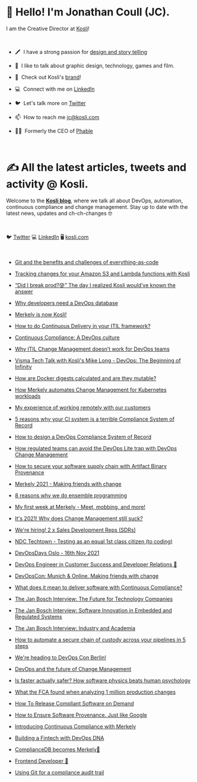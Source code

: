 ### <h1> 👋 Hello! I'm Jonathan Coull (JC). 


I am the Creative Director at [Kosli](https://www.kosli.com/)!
<p>&nbsp;</p>


-   🖍️  I have a strong passion for [design and story telling](https://instagram.com/jon_coull_creative?utm_medium=copy_link)

-   💬  I like to talk about graphic design, technology, games and film. 

-   🙌  Check out Kosli's [brand](https://www.kosli.com/)!

-   💻  Connect with me on [LinkedIn](https://www.linkedin.com/in/jonathancoull/)

-   🐦  Let's talk more on [Twitter](https://twitter.com/jonnycoull)

-   📫  How to reach me <jc@kosli.com>

-   👨‍💻  Formerly the CEO of [Phable](https://www.phable.io/)
   <br />
   

### <h1> ✍️ All the latest articles, tweets and activity @ Kosli. 


Welcome to the **[Kosli blog](https://www.kosli.com/blog/)**, where we talk all about DevOps, automation, continuous compliance and change management. Stay up to date with the latest news, updates and ch-ch-changes :nerd_face:
  <p>&nbsp;</p>


🐦 [Twitter](https://twitter.com/_kosli) 💻 [LinkedIn](https://www.linkedin.com/company/kosli-dev) 🖥️ [kosli.com](https://www.kosli.com/blog/)
<p>&nbsp;</p>

-   [Git and the benefits and challenges of everything-as-code](https://www.kosli.com/blog/git-and-the-benefits-and-challenges-of-everything-as-code-1/)

-   [Tracking changes for your Amazon S3 and Lambda functions with Kosli](https://www.kosli.com/blog/tracking-changes-for-your-amazon-s3-or-lambda-functions-with-kosli/)

-   [“Did I break prod?😰” The day I realized Kosli would’ve known the answer](https://www.kosli.com/blog/did-i-break-prod-the-day-i-realized-kosli-wouldve-known-the-answer/)

-   [Why developers need a DevOps database](https://www.kosli.com/blog/why-developers-need-a-devops-database/)

-   [Merkely is now Kosli!](https://www.kosli.com/blog/merkely-is-now-kosli/)

-   [How to do Continuous Delivery in your ITIL framework?](https://www.kosli.com/blog/how-can-i-do-continuous-delivery-in-my-itil-framework/)

-   [Continuous Compliance: A DevOps culture](https://www.kosli.com/blog/continuous-compliance-a-devops-culture/)

-   [Why ITIL Change Management doesn’t work for DevOps teams](https://www.kosli.com/blog/why-itil-change-management-doesn-t-work-for-devops/)

-   [Visma Tech Talk with Kosli's Mike Long - DevOps: The Beginning of Infinity](https://www.kosli.com/blog/visma-tech-talk-with-kosli-s-mike-long-devops-the-beginning-of-infinity/)

-   [How are Docker digests calculated and are they mutable?](https://www.kosli.com/blog/how-are-docker-digests-calculated-and-are-they-mutable/)   
   
-   [How Merkely automates Change Management for Kubernetes workloads](https://www.kosli.com/blog/how-merkely-automates-change-management-for-kubernetes-workloads/)
   
-   [My experience of working remotely with our customers](https://www.kosli.com/blog/my-experience-of-working-remotely-with-our-customers/)

-   [5 reasons why your CI system is a terrible Compliance System of Record](https://www.kosli.com/blog/5-reasons-why-your-ci-system-is-a-terrible-compliance-system-of-record/)

-   [How to design a DevOps Compliance System of Record](https://www.kosli.com/blog/how-to-design-a-devops-compliance-system-of-record/)

-   [How regulated teams can avoid the DevOps Lite trap with DevOps Change Management](https://www.kosli.com/blog/how-to-avoid-the-devops-lite-trap-with-devops-change-management/)

-   [How to secure your software supply chain with Artifact Binary Provenance](https://www.kosli.com/blog/how-to-secure-your-software-supply-chain-with-artifact-binary-provenance/)

-   [Merkely 2021 - Making friends with change](https://www.kosli.com/blog/merkely-2021-making-friends-with-change/)

-   [8 reasons why we do ensemble programming](https://www.kosli.com/blog/8-reasons-why-we-do-ensemble-programming/)

-   [My first week at Merkely - Meet, mobbing, and more!](https://www.kosli.com/blog/my-first-week-at-merkely/)

-   [It's 2021! Why does Change Management still suck?](https://www.kosli.com/blog/it-s-2021-why-does-change-management-still-suck/)

-   [We're hiring! 2 x Sales Development Reps (SDRs)](https://www.kosli.com/blog/we-re-hiring-2-x-sales-development-reps-sdrs/)

-   [NDC Techtown - Testing as an equal 1st class citizen (to coding)](https://www.kosli.com/blog/testing-as-an-equal-1st-class-citizen-to-coding/)

-   [DevOpsDays Oslo - 16th Nov 2021](https://www.merkely.com/blog/devopsdays-oslo/)

-   [DevOps Engineer in Customer Success and Developer Relations 🚀](https://www.kosli.com/blog/devops-engineer-in-customer-success-and-developer-relations/)

-   [DevOpsCon: Munich & Online. Making friends with change](https://www.kosli.com/blog/devopscon-making-friends-with-change/)

-   [What does it mean to deliver software with Continuous Compliance?](https://www.kosli.com/blog/what-does-it-mean-to-deliver-software-with-continuous-compliance/)

-   [The Jan Bosch Interview: The Future for Technology Companies](https://www.kosli.com/blog/the-jan-bosch-interview-the-future-for-technology-companies/)

-   [The Jan Bosch Interview: Software Innovation in Embedded and Regulated Systems](https://www.kosli.com/blog/the-jan-bosch-interview-software-innovation-in-embedded-and-regulated-systems/)

-   [The Jan Bosch Interview: Industry and Academia](https://www.kosli.com/blog/jan-bosch-interview-industry-and-academia/)

-   [How to automate a secure chain of custody across your pipelines in 5 steps](https://www.kosli.com/blog/answering-the-biggest-question-in-regulated-devops-what-s-in-prod/)

-   [We're heading to DevOps Con Berlin!](https://www.kosli.com/blog/devops-the-future-of-change-management/)

-   [DevOps and the future of Change Management](https://www.kosli.com/blog/devops-and-the-future-of-change-management/)

-   [Is faster actually safer? How software physics beats human psychology](https://www.kosli.com/blog/is-faster-actually-safer-how-software-physics-beats-human-psychology./)

-   [What the FCA found when analyzing 1 million production changes](https://www.kosli.com/blog/what-the-fca-found-when-analysing-1-million-production-changes/)

-   [How To Release Compliant Software on Demand](https://www.kosli.com/blog/how-to-release-compliant-software-on-demand/)

-   [How to Ensure Software Provenance. Just like Google](https://www.kosli.com/blog/how-to-ensure-software-provenance-just-like-google/)

-   [Introducing Continuous Compliance with Merkely](https://www.kosli.com/blog/continuous-compliance-with-a-devops-compliance-journal/)

-   [Building a Fintech with DevOps DNA](https://www.kosli.com/blog/building-a-fintech-with-devops-dna/)

-   [ComplianceDB becomes Merkely🚀](https://www.kosli.com/blog/compliancedb-becomes-merkely/)

-   [Frontend Developer 🚀](https://www.kosli.com/blog/frontend-developer/)

-   [Using Git for a compliance audit trail](https://www.kosli.com/blog/using-git-for-a-compliance-audit-trail/)

